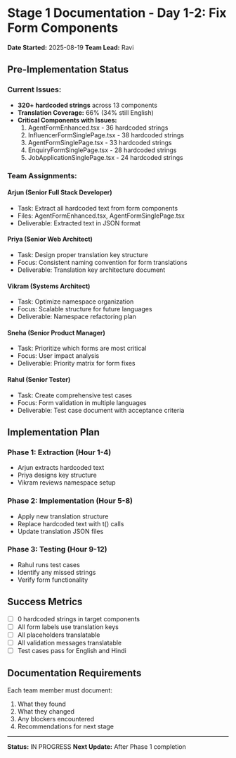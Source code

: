 # Stage 1 Documentation - Day 1-2: Fix Form Components
**Date Started:** 2025-08-19
**Team Lead:** Ravi

## Pre-Implementation Status

### Current Issues:
- **320+ hardcoded strings** across 13 components
- **Translation Coverage:** 66% (34% still English)
- **Critical Components with Issues:**
  1. AgentFormEnhanced.tsx - 36 hardcoded strings
  2. InfluencerFormSinglePage.tsx - 38 hardcoded strings
  3. AgentFormSinglePage.tsx - 33 hardcoded strings
  4. EnquiryFormSinglePage.tsx - 28 hardcoded strings
  5. JobApplicationSinglePage.tsx - 24 hardcoded strings

### Team Assignments:

#### **Arjun (Senior Full Stack Developer)**
- Task: Extract all hardcoded text from form components
- Files: AgentFormEnhanced.tsx, AgentFormSinglePage.tsx
- Deliverable: Extracted text in JSON format

#### **Priya (Senior Web Architect)**
- Task: Design proper translation key structure
- Focus: Consistent naming convention for form translations
- Deliverable: Translation key architecture document

#### **Vikram (Systems Architect)**
- Task: Optimize namespace organization
- Focus: Scalable structure for future languages
- Deliverable: Namespace refactoring plan

#### **Sneha (Senior Product Manager)**
- Task: Prioritize which forms are most critical
- Focus: User impact analysis
- Deliverable: Priority matrix for form fixes

#### **Rahul (Senior Tester)**
- Task: Create comprehensive test cases
- Focus: Form validation in multiple languages
- Deliverable: Test case document with acceptance criteria

## Implementation Plan

### Phase 1: Extraction (Hour 1-4)
- Arjun extracts hardcoded text
- Priya designs key structure
- Vikram reviews namespace setup

### Phase 2: Implementation (Hour 5-8)
- Apply new translation structure
- Replace hardcoded text with t() calls
- Update translation JSON files

### Phase 3: Testing (Hour 9-12)
- Rahul runs test cases
- Identify any missed strings
- Verify form functionality

## Success Metrics
- [ ] 0 hardcoded strings in target components
- [ ] All form labels use translation keys
- [ ] All placeholders translatable
- [ ] All validation messages translatable
- [ ] Test cases pass for English and Hindi

## Documentation Requirements
Each team member must document:
1. What they found
2. What they changed
3. Any blockers encountered
4. Recommendations for next stage

---
**Status:** IN PROGRESS
**Next Update:** After Phase 1 completion